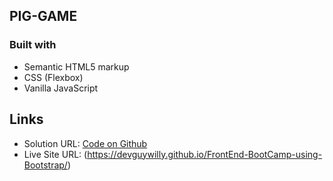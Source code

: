 ## PIG-GAME

### Built with

- Semantic HTML5 markup
- CSS (Flexbox)
- Vanilla JavaScript

##  Links
- Solution URL: [Code on Github](git@github.com:DevGuyWilly/Pig-Game.git)
- Live Site URL: (https://devguywilly.github.io/FrontEnd-BootCamp-using-Bootstrap/)
